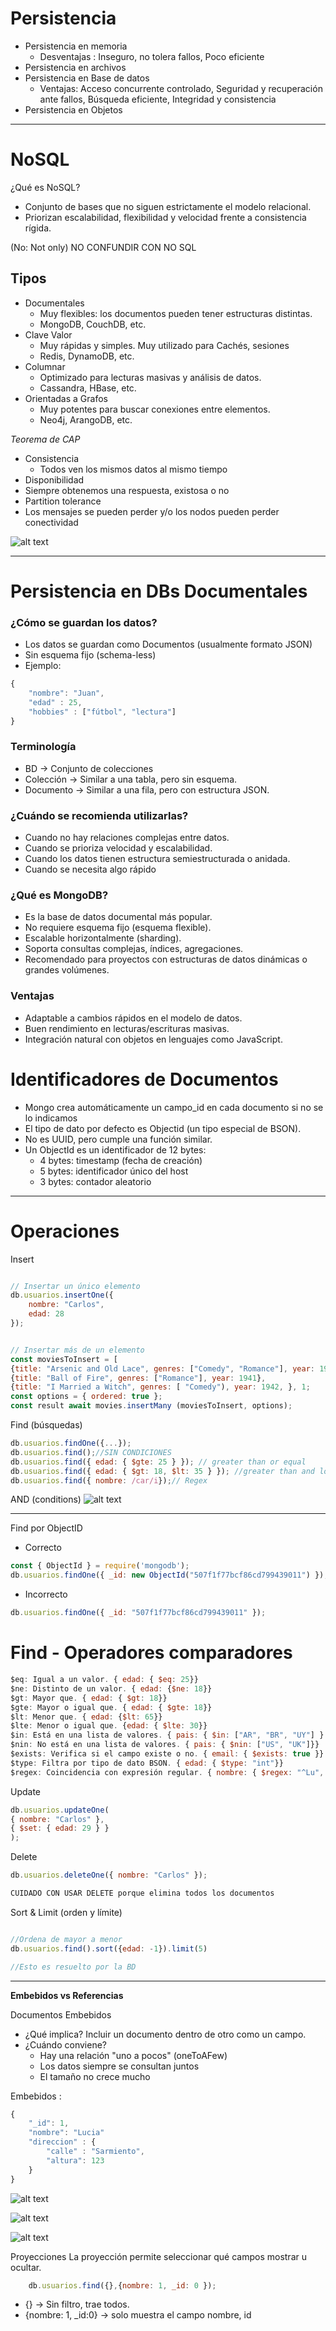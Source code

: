 # Persistencia
- Persistencia en memoria
    - Desventajas : Inseguro, no tolera fallos, Poco eficiente
- Persistencia en archivos
- Persistencia en Base de datos
    - Ventajas: Acceso concurrente controlado, Seguridad y recuperación ante fallos, Búsqueda eficiente, Integridad y consistencia
- Persistencia en Objetos

---

# NoSQL
¿Qué es NoSQL?
* Conjunto de bases que no siguen estrictamente el modelo relacional.
* Priorizan escalabilidad, flexibilidad y velocidad frente a consistencia rígida.

(No: Not only) NO CONFUNDIR CON NO SQL

## Tipos
* Documentales
    * Muy flexibles: los documentos pueden tener estructuras distintas.
    * MongoDB, CouchDB, etc.
* Clave Valor
    * Muy rápidas y simples. Muy utilizado para Cachés, sesiones
    * Redis, DynamoDB, etc.
* Columnar
    * Optimizado para lecturas masivas y análisis de datos.
    * Cassandra, HBase, etc.
* Orientadas a Grafos
    * Muy potentes para buscar conexiones entre elementos.
    * Neo4j, ArangoDB, etc.


_Teorema de CAP_
* Consistencia
    * Todos ven los mismos datos al mismo tiempo
* Disponibilidad 
 * Siempre obtenemos una respuesta, existosa o no
* Partition tolerance
 * Los mensajes se pueden perder y/o los nodos pueden perder conectividad

![alt text](image.png)

---
# Persistencia en DBs Documentales
### ¿Cómo se guardan los datos?

* Los datos se guardan como Documentos (usualmente formato JSON)
* Sin esquema fijo (schema-less)
* Ejemplo: 
```javascript
{
    "nombre": "Juan",
    "edad" : 25,
    "hobbies" : ["fútbol", "lectura"]
}
```
### Terminología
* BD $\to$ Conjunto de colecciones
* Colección $\to$  Similar a una tabla, pero sin esquema.
* Documento $\to$  Similar a una fila, pero con estructura JSON.


### ¿Cuándo se recomienda utilizarlas?
- Cuando no hay relaciones complejas entre datos.
- Cuando se prioriza velocidad y escalabilidad.
- Cuando los datos tienen estructura semiestructurada o anidada.
- Cuando se necesita algo rápido


### ¿Qué es MongoDB?
- Es la base de datos documental más popular.
- No requiere esquema fijo (esquema flexible).
- Escalable horizontalmente (sharding).
- Soporta consultas complejas, índices, agregaciones.
- Recomendado para proyectos con estructuras de datos dinámicas o grandes volúmenes.


### Ventajas
* Adaptable a cambios rápidos en el modelo de datos.
* Buen rendimiento en lecturas/escrituras masivas.
* Integración natural con objetos en lenguajes como JavaScript.


# Identificadores de Documentos
- Mongo crea automáticamente un campo_id en cada documento si no se lo indicamos
- El tipo de dato por defecto es Objectid (un tipo especial de BSON).
- No es UUID, pero cumple una función similar.
- Un ObjectId es un identificador de 12 bytes:
    - 4 bytes: timestamp (fecha de creación)
    - 5 bytes: identificador único del host
    - 3 bytes: contador aleatorio


---
# Operaciones

Insert 
```javascript 

// Insertar un único elemento
db.usuarios.insertOne({
    nombre: "Carlos",
    edad: 28
});


// Insertar más de un elemento
const moviesToInsert = [
{title: "Arsenic and Old Lace", genres: ["Comedy", "Romance"], year: 1944 },
{title: "Ball of Fire", genres: ["Romance"], year: 1941},
{title: "I Married a Witch", genres: [ "Comedy"), year: 1942, }, 1;
const options = { ordered: true };
const result await movies.insertMany (moviesToInsert, options);
```
Find (búsquedas)
```javascript
db.usuarios.findOne({...});
db.usuarios.find();//SIN CONDICIONES
db.usuarios.find({ edad: { $gte: 25 } }); // greater than or equal
db.usuarios.find({ edad: { $gt: 18, $lt: 35 } }); //greater than and lower than
db.usuarios.find({ nombre: /car/i});// Regex
```

AND (conditions)
![alt text](image-1.png)


---
Find por ObjectID 
* Correcto
```javascript
const { ObjectId } = require('mongodb');
db.usuarios.findOne({ _id: new ObjectId("507f1f77bcf86cd799439011") });
```
* Incorrecto
```javascript
db.usuarios.findOne({ _id: "507f1f77bcf86cd799439011" });
```


# Find - Operadores comparadores
```javascript
$eq: Igual a un valor. { edad: { $eq: 25}}
$ne: Distinto de un valor. { edad: {$ne: 18}}
$gt: Mayor que. { edad: { $gt: 18}}
$gte: Mayor o igual que. { edad: { $gte: 18}}
$lt: Menor que. { edad: {$lt: 65}}
$lte: Menor o igual que. {edad: { $lte: 30}}
$in: Está en una lista de valores. { pais: { $in: ["AR", "BR", "UY"] } }
$nin: No está en una lista de valores. { pais: { $nin: ["US", "UK"]}}
$exists: Verifica si el campo existe o no. { email: { $exists: true }}
$type: Filtra por tipo de dato BSON. { edad: { $type: "int"}}
$regex: Coincidencia con expresión regular. { nombre: { $regex: "^Lu", $options: "i" } }
```
Update
```javascript
db.usuarios.updateOne(
{ nombre: "Carlos" },
{ $set: { edad: 29 } }
);
```

Delete 
```javascript
db.usuarios.deleteOne({ nombre: "Carlos" });

CUIDADO CON USAR DELETE porque elimina todos los documentos

```

Sort & Limit (orden y límite)
```javascript

//Ordena de mayor a menor 
db.usuarios.find().sort({edad: -1}).limit(5)

//Esto es resuelto por la BD
```

---


<b>Embebidos vs Referencias </b>

Documentos Embebidos
* ¿Qué implica? Incluir un documento dentro de otro como un campo.
* ¿Cuándo conviene?
    * Hay una relación "uno a pocos" (oneToAFew)
    * Los datos siempre se consultan juntos
    * El tamaño no crece mucho

Embebidos :

```javascript
{
    "_id": 1,
    "nombre": "Lucia"
    "direccion" : {
        "calle" : "Sarmiento",
        "altura": 123
    }
}
```

![alt text](image-2.png)

![alt text](image-3.png)

![alt text](image-4.png)


Proyecciones
La proyección permite seleccionar qué campos mostrar u ocultar.
```javascript
    db.usuarios.find({},{nombre: 1, _id: 0 });
```

* {} $\to$ Sin filtro, trae todos.
* {nombre: 1, _id:0} $\to$ solo muestra el campo nombre, id

